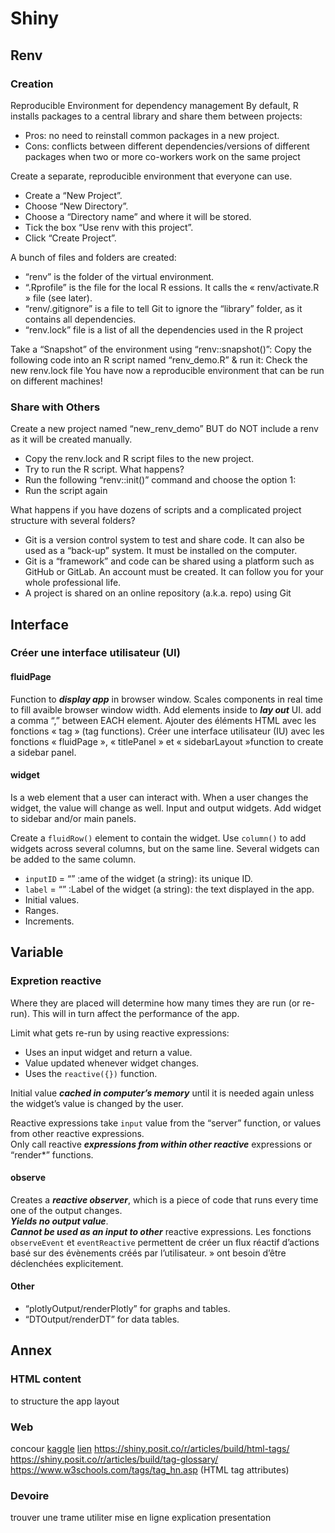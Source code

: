 # Shiny

## Renv

### Creation

Reproducible Environment for dependency management
By default, R installs packages to a central library and share them between projects:

- Pros: no need to reinstall common packages in a new project.
- Cons: conflicts between different dependencies/versions of different packages when two or more co-workers work on the same project

Create a separate, reproducible environment that everyone can use.

- Create a “New Project”.
- Choose “New Directory”.
- Choose a “Directory name” and where it will be stored.
- Tick the box “Use renv with this project”.
- Click “Create Project”.

A bunch of files and folders are created:

- “renv” is the folder of the virtual environment.
- “.Rprofile” is the file for the local R essions. It calls the « renv/activate.R » file (see later).
- “renv/.gitignore” is a file to tell Git to ignore the “library” folder, as it contains all dependencies.
- “renv.lock” file is a list of all the dependencies used in the R project

Take a “Snapshot” of the environment using “renv::snapshot()”:
Copy the following code into an R script named “renv_demo.R” & run it:
Check the new renv.lock file
You have now a reproducible environment that can be run on different machines!

### Share with Others

Create a new project named “new_renv_demo”
BUT do NOT include a renv as it will be created manually.

- Copy the renv.lock and R script files to the new project.
- Try to run the R script. What happens?
- Run the following “renv::init()” command and choose the option 1:
- Run the script again

What happens if you have dozens of scripts and a complicated project structure with several folders?

- Git is a version control system to test and share code. It can also be used as a “back-up” system. It must be installed on the computer.
- Git is a “framework” and code can be shared using a platform such as GitHub or GitLab. An account must be created. It can follow you for your whole professional life.
- A project is shared on an online repository (a.k.a. repo) using Git

## Interface

### Créer une interface utilisateur (UI)

#### fluidPage

Function  to ***display app*** in browser window.
Scales components in real time to fill avaible browser window width.
Add elements inside to ***lay out*** UI.
add a comma “,” between EACH element.
Ajouter des éléments HTML avec les fonctions « tag » (tag functions).
Créer une interface utilisateur (IU) avec les fonctions « fluidPage », « titlePanel » et « sidebarLayout »function to create a sidebar panel.

#### widget

Is a web element that a user can interact with.
When a user changes the widget, the value will change as well.
Input and output widgets.
Add widget to sidebar and/or main panels.

Create a ``fluidRow()`` element to contain the widget.
Use ``column()`` to add widgets across several columns, but on the same line.
Several widgets can be added to the same column.

- ``inputID`` = “” :ame of the widget (a string): its unique ID.
- ``label`` = “” :Label of the widget (a string): the text displayed in the app.
- Initial values.
- Ranges.
- Increments.

## Variable

### Expretion reactive

Where they are placed will determine how many times they are run (or re-run). This will in turn affect the performance of the app.

Limit what gets re-run by using reactive
expressions:

- Uses an input widget and return a value.
- Value updated whenever widget changes.
- Uses the ``reactive({})`` function.

Initial value ***cached in computer’s memory*** until it is needed again unless the widget’s value is changed by the user.

Reactive expressions take ``input`` value from the “server” function, or values from other reactive expressions.  
Only call reactive ***expressions from within other reactive*** expressions or “render*” functions.

#### observe

Creates a ***reactive observer***, which is a piece of code that runs every time one of the output changes.  
***Yields no output value***.  
***Cannot be used as an input to other*** reactive expressions.
Les fonctions ``observeEvent`` et ``eventReactive`` permettent de créer un flux réactif d’actions basé sur des évènements créés par l’utilisateur. » ont besoin d’être déclenchées explicitement.


#### Other

- “plotlyOutput/renderPlotly” for graphs and tables.
- “DTOutput/renderDT” for data tables.

## Annex

### HTML content

to structure the app layout

### Web

concour [kaggle]()
[lien](https://github.com/awesomedata/axesom-public-dataset)
<https://shiny.posit.co/r/articles/build/html-tags/>
<https://shiny.posit.co/r/articles/build/tag-glossary/>
<https://www.w3schools.com/tags/tag_hn.asp> (HTML tag attributes)

### Devoire

trouver une trame
utiliter
mise en ligne
explication
presentation
